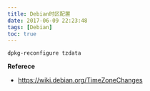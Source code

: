 ```yaml
---
title: Debian时区配置
date: 2017-06-09 22:23:48
tags: [Debian]
toc: true
---
```


`dpkg-reconfigure tzdata`

**Referece**

- <https://wiki.debian.org/TimeZoneChanges>

